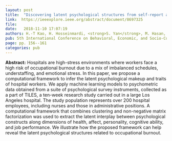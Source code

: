 ```yaml
---
layout: post
title:  "Discovering latent psychological structures from self-report assessments of hospital workers"
link:  https://ieeexplore.ieee.org/abstract/document/8697325
file:  
date:   2018-11-10 17:07:19
authors: H.-T Kao, H. Hosseinmardi, <strong>S. Yan</strong>, M. Hasan, S. Narayanan, K. Lerman and E. Ferrara
pub: 5th International Conference on Behavioral, Economic, and Socio-Cultural Computing (BESC'18)
page: pp. 156--161
categories: pub
---
```

<p><strong>Abstract:</strong> Hospitals are high-stress environments where workers face a high risk of occupational burnout due to a mix of imbalanced schedules, understaffing, and emotional stress. In this paper, we propose a computational framework to infer the latent psychological makeup and traits of hospital workers. We apply machine learning models to psychometric data obtained from a suite of psychological survey instruments, collected as a part of TILES, a ten-week research study carried out in a large Los Angeles hospital. The study population represents over 200 hospital employees, including nurses and those in administrative positions. A computational framework that combines clustering and non-negative matrix factorization was used to extract the latent interplay between psychological constructs along dimensions of health, affect, personality, cognitive ability, and job performance. We illustrate how the proposed framework can help reveal the latent psychological structures related to occupational burnout.</p>

